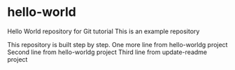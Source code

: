 # hello-world
Hello World repository for Git tutorial
This is an example repository

This repository is built step by step.
One more line from hello-worldg project
Second line from hello-worldg project
Third line from update-readme project
